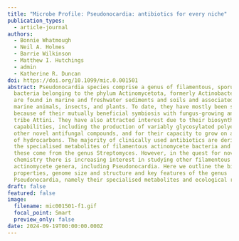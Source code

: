 ```yaml
---
title: "Microbe Profile: Pseudonocardia: antibiotics for every niche"
publication_types:
  - article-journal
authors:
  - Bonnie Whatmough
  - Neil A. Holmes
  - Barrie Wilkinson
  - Matthew I. Hutchings​
  - admin
  - Katherine R. Duncan
doi: https://doi.org/10.1099/mic.0.001501
abstract: Pseudonocardia species comprise a genus of filamentous, sporulating
  bacteria belonging to the phylum Actinomycetota, formerly Actinobacteria. They
  are found in marine and freshwater sediments and soils and associated with
  marine animals, insects, and plants. To date, they have mostly been studied
  because of their mutually beneficial symbiosis with fungus-growing ants in the
  tribe Attini. They have also attracted interest due to their biosynthetic
  capabilities, including the production of variably glycosylated polyenes and
  other novel antifungal compounds, and for their capacity to grow on a variety
  of hydrocarbons. The majority of clinically used antibiotics are derived from
  the specialised metabolites of filamentous actinomycete bacteria and most of
  these come from the genus Streptomyces. However, in the quest for novel
  chemistry there is increasing interest in studying other filamentous
  actinomycete genera, including Pseudonocardia. Here we outline the biological
  properties, genome size and structure and key features of the genus
  Pseudonocardia, namely their specialised metabolites and ecological roles.
draft: false
featured: false
image:
  filename: mic001501-f1.gif
  focal_point: Smart
  preview_only: false
date: 2024-09-19T00:00:00.000Z
---
```

